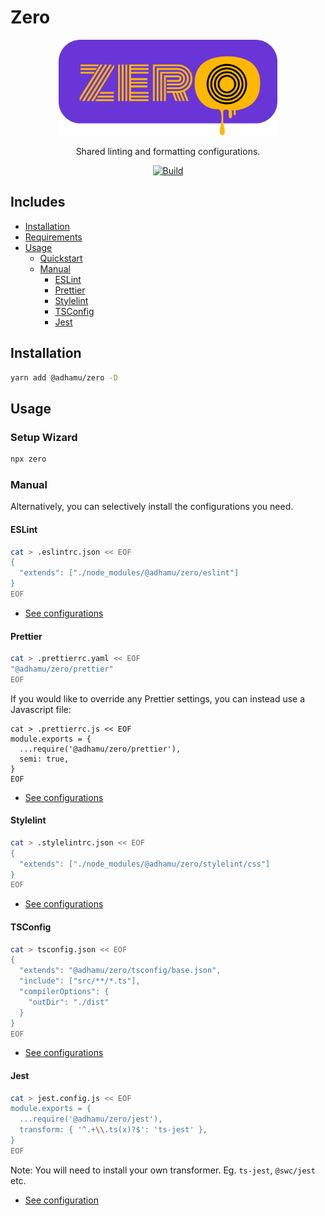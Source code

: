# Zero

<div align="center">
  <img src="https://raw.githubusercontent.com/adhamu/zero/main/logo.png" alt="drawing" width="350"/>

Shared linting and formatting configurations.

[![Build](https://github.com/adhamu/zero/workflows/CI/badge.svg)](https://github.com/adhamu/zero/actions)

</div>

## Includes

- [Installation](#installation)
- [Requirements](#requirements)
- [Usage](#usage)
  - [Quickstart](#quickstart)
  - [Manual](#manual)
    - [ESLint](#eslint)
    - [Prettier](#prettier)
    - [Stylelint](#stylelint)
    - [TSConfig](#tsconfig)
    - [Jest](#jest)

## Installation

```sh
yarn add @adhamu/zero -D
```

## Usage

### Setup Wizard

```sh
npx zero
```

### Manual

Alternatively, you can selectively install the configurations you need.

#### ESLint

```sh
cat > .eslintrc.json << EOF
{
  "extends": ["./node_modules/@adhamu/zero/eslint"]
}
EOF
```

- [See configurations](./eslint)

#### Prettier

```sh
cat > .prettierrc.yaml << EOF
"@adhamu/zero/prettier"
EOF
```

If you would like to override any Prettier settings, you can instead use a Javascript file:

```shell
cat > .prettierrc.js << EOF
module.exports = {
  ...require('@adhamu/zero/prettier'),
  semi: true,
}
EOF
```

- [See configurations](./prettier)

#### Stylelint

```sh
cat > .stylelintrc.json << EOF
{
  "extends": ["./node_modules/@adhamu/zero/stylelint/css"]
}
EOF
```

- [See configurations](./stylelint)

#### TSConfig

```sh
cat > tsconfig.json << EOF
{
  "extends": "@adhamu/zero/tsconfig/base.json",
  "include": ["src/**/*.ts"],
  "compilerOptions": {
    "outDir": "./dist"
  }
}
EOF
```

- [See configurations](./tsconfig)

#### Jest

```sh
cat > jest.config.js << EOF
module.exports = {
  ...require('@adhamu/zero/jest'),
  transform: { '^.+\\.ts(x)?$': 'ts-jest' },
}
EOF
```

Note: You will need to install your own transformer. Eg. `ts-jest`, `@swc/jest` etc.

- [See configuration](./jest)
